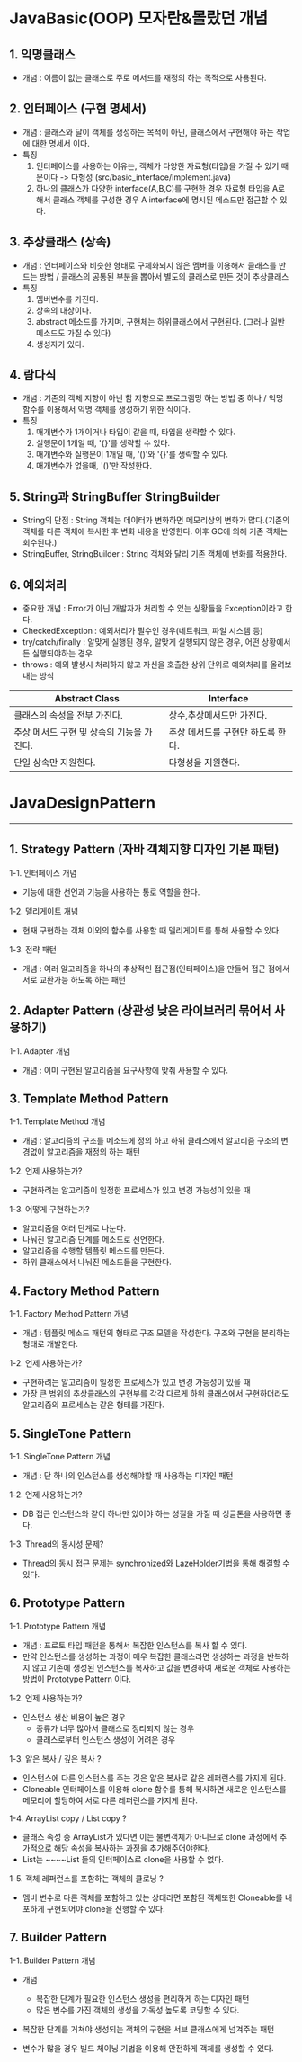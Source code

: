 # JavaBasic(OOP) 모자란&몰랐던 개념

## 1. 익명클래스
* 개념 : 이름이 없는 클래스로 주로 메서드를 재정의 하는 목적으로 사용된다.

## 2. 인터페이스 (구현 명세서)
* 개념 : 클래스와 달이 객체를 생성하는 목적이 아닌, 클래스에서 구현해야 하는 작업에 대한 명세서 이다.
* 특징
  1. 인터페이스를 사용하는 이유는, 객체가 다양한 자료형(타입)을 가질 수 있기 때문이다 -> 다형성 (src/basic_interface/Implement.java)
  2. 하나의 클래스가 다양한 interface(A,B,C)를 구현한 경우 자료형 타입을 A로 해서 클래스 객체를 구성한 경우 A interface에 명시된 메소드만 접근할 수 있다.

## 3. 추상클래스 (상속)
* 개념 : 인터페이스와 비슷한 형태로 구체화되지 않은 멤버를 이용해서 클래스를 만드는 방법 / 클래스의 공통된 부분을 뽑아서 별도의 클래스로 만든 것이 추상클래스
* 특징
  1. 멤버변수를 가진다.
  2. 상속의 대상이다.
  3. abstract 메소드를 가지며, 구현체는 하위클래스에서 구현된다. (그러나 일반 메소드도 가질 수 있다)
  4. 생성자가 있다.

## 4. 람다식
* 개념 : 기존의 객체 지향이 아닌 함 지향으로 프로그램밍 하는 방법 중 하나 / 익명 함수를 이용해서 익명 객체를 생성하기 위한 식이다.
* 특징
  1. 매개변수가 1개이거나 타입이 같을 때, 타입을 생략할 수 있다.
  2. 실행문이 1개일 때, '{}'를 생략할 수 있다.
  3. 매개변수와 실행문이 1개일 때, '()'와 '{}'를 생략할 수 있다.
  4. 매개변수가 없을때, '()'만 작성한다.

## 5. String과 StringBuffer StringBuilder
* String의 단점 : String 객체는 데이터가 변화하면 메모리상의 변화가 많다.(기존의 객체를 다른 객체에 복사한 후 변화 내용을 반영한다. 이후 GC에 의해 기존 객체는 회수된다.)
* StringBuffer, StringBuilder : String 객체와 달리 기존 객체에 변화를 적용한다.

## 6. 예외처리
* 중요한 개념 : Error가 아닌 개발자가 처리할 수 있는 상황들을 Exception이라고 한다.
* CheckedException : 예외처리가 필수인 경우(네트워크, 파일 시스템 등)
* try/catch/finally : 알맞게 실행된 경우, 알맞게 실행되지 않은 경우, 어떤 상황에서든 실행되야하는 경우
* throws : 예외 발생시 처리하지 않고 자신을 호출한 상위 단위로 예외처리를 올려보내는 방식


| Abstract Class | Interface |
|----------------|-----------|
|클래스의 속성을 전부 가진다.|상수,추상메서드만 가진다.|
|추상 메서드 구현 및 상속의 기능을 가진다.|추상 메서드를 구현만 하도록 한다.|
|단일 상속만 지원한다.|다형성을 지원한다.|

# JavaDesignPattern
---
## 1. Strategy Pattern (자바 객체지향 디자인 기본 패턴)
1-1. 인터페이스 개념
* 기능에 대한 선언과 기능을 사용하는 통로 역할을 한다.

1-2. 델리게이트 개념
* 현재 구현하는 객체 이외의 함수를 사용할 때 델리게이트를 통해 사용할 수 있다.

1-3. 전략 패턴
* 개념 : 여러 알고리즘을 하나의 추상적인 접근점(인터페이스)을 만들어 접근 점에서 서로 교환가능 하도록 하는 패턴

## 2. Adapter Pattern (상관성 낮은 라이브러리 묶어서 사용하기)
1-1. Adapter 개념
* 개념 : 이미 구현된 알고리즘을 요구사항에 맞춰 사용할 수 있다.

## 3. Template Method Pattern
1-1. Template Method 개념
* 개념 : 알고리즘의 구조를 메소드에 정의 하고 하위 클래스에서 알고리즘 구조의 변경없이 알고리즘을 재정의 하는 패턴

1-2. 언제 사용하는가?
* 구현하려는 알고리즘이 일정한 프로세스가 있고 변경 가능성이 있을 때

1-3. 어떻게 구현하는가?
* 알고리즘을 여러 단계로 나눈다.
* 나눠진 알고리즘 단계를 메소드로 선언한다.
* 알고리즘을 수행할 템플릿 메소드를 만든다.
* 하위 클래스에서 나눠진 메소드들을 구현한다.

## 4. Factory Method Pattern
1-1. Factory Method Pattern 개념
* 개념 : 템플릿 메소드 패턴의 형태로 구조 모델을 작성한다. 구조와 구현을 분리하는 형태로 개발한다.

1-2. 언제 사용하는가?
* 구현하려는 알고리즘이 일정한 프로세스가 있고 변경 가능성이 있을 때
* 가장 큰 범위의 추상클래스의 구현부를 각각 다르게 하위 클래스에서 구현하더라도 알고리즘의 프로세스는 같은 형태를 가진다.

## 5. SingleTone Pattern
1-1. SingleTone Pattern 개념
* 개념 : 단 하나의 인스턴스를 생성해야할 때 사용하는 디자인 패턴

1-2. 언제 사용하는가?
* DB 접근 인스턴스와 같이 하나만 있어야 하는 성질을 가질 때 싱글톤을 사용하면 좋다.

1-3. Thread의 동시성 문제?
* Thread의 동시 접근 문제는 synchronized와 LazeHolder기법을 통해 해결할 수 있다.

## 6. Prototype Pattern
1-1. Prototype Pattern 개념
* 개념 : 프로토 타입 패턴을 통해서 복잡한 인스턴스를 복사 할 수 있다.
* 만약 인스턴스를 생성하는 과정이 매우 복잡한 클래스라면 생성하는 과정을 반복하지 않고 기존에 생성된 인스턴스를 복사하고 값을 변경하여 새로운 객체로 사용하는 방법이 Prototype Pattern 이다.

1-2. 언제 사용하는가?
* 인스턴스 생산 비용이 높은 경우
  - 종류가 너무 많아서 클래스로 정리되지 않는 경우
  - 클래스로부터 인스턴스 생성이 어려운 경우

1-3. 얕은 복사 / 깊은 복사 ?
* 인스턴스에 다른 인스턴스를 주는 것은 얕은 복사로 같은 레퍼런스를 가지게 된다.
* Cloneable 인터페이스를 이용해 clone 함수를 통해 복사하면 새로운 인스턴스를 메모리에 할당하여 서로 다른 레퍼런스를 가지게 된다.

1-4. ArrayList copy / List copy ?
* 클래스 속성 중 ArrayList가 있다면 이는 불변객체가 아니므로 clone 과정에서 추가적으로 해당 속성을 복사하는 과정을 추가해주어야한다.
* List는 ~~~~List 들의 인터페이스로 clone을 사용할 수 없다.

1-5. 객체 레퍼런스를 포함하는 객체의 클로닝 ?
* 멤버 변수로 다른 객체를 포함하고 있는 상태라면 포함된 객체또한 Cloneable를 내포하게 구현되어야 clone을 진행할 수 있다.

## 7. Builder Pattern
1-1. Builder Pattern 개념
* 개념
  - 복잡한 단계가 필요한 인스턴스 생성을 편리하게 하는 디자인 패턴
  - 많은 변수를 가진 객체의 생성을 가독성 높도록 코딩할 수 있다.

* 복잡한 단계를 거쳐야 생성되는 객체의 구현을 서브 클래스에게 넘겨주는 패턴
* 변수가 많을 경우 빌드 체이닝 기법을 이용해 안전하게 객체를 생성할 수 있다.
